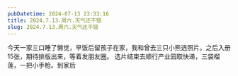 ```yaml
---
pubDatetime: 2024-07-13 23:33:16
title: 2024.7.13.周六.天气还不错
slug: 2024.7.13.周六.天气还不错
---
```


今天一家三口睡了懒觉，早饭后留孩子在家，我和曾去三只小熊选照片。之后入册15张，期待排版出来，等着发朋友圈。
选片结束去顺行产业园取快递，三袋榴莲，一把小手枪。到家后
